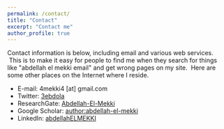 ```yaml
---
permalink: /contact/
title: "Contact"
excerpt: "Contact me"
author_profile: true
---
```

Contact information is below, including email and various web services.  This is to make it easy for people to find me when they search for things like "abdellah el mekki email" and get wrong pages on my site.  Here are some other places on the Internet where I reside.

* E-mail: 4mekki4 [at] gmail.com
* Twitter: [3ebdola](http://twitter.com/3ebdola)
* ResearchGate: [Abdellah-El-Mekki](https://www.researchgate.net/profile/Abdellah-El-Mekki)
* Google Scholar: [author:abdellah-el-mekki](http://scholar.google.com/citations?user=0hheG2YAAAAJ&hl=en)
* LinkedIn: [abdellahELMEKKI](https://www.linkedin.com/in/abdellah-el-mekki/)
